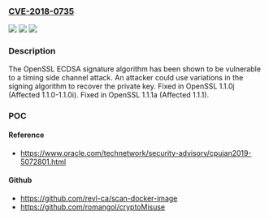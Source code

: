 ### [CVE-2018-0735](https://cve.mitre.org/cgi-bin/cvename.cgi?name=CVE-2018-0735)
![](https://img.shields.io/static/v1?label=Product&message=OpenSSL&color=blue)
![](https://img.shields.io/static/v1?label=Version&message=n%2Fa&color=blue)
![](https://img.shields.io/static/v1?label=Vulnerability&message=Constant%20time%20issue&color=brighgreen)

### Description

The OpenSSL ECDSA signature algorithm has been shown to be vulnerable to a timing side channel attack. An attacker could use variations in the signing algorithm to recover the private key. Fixed in OpenSSL 1.1.0j (Affected 1.1.0-1.1.0i). Fixed in OpenSSL 1.1.1a (Affected 1.1.1).

### POC

#### Reference
- https://www.oracle.com/technetwork/security-advisory/cpujan2019-5072801.html

#### Github
- https://github.com/revl-ca/scan-docker-image
- https://github.com/romangol/cryptoMisuse

